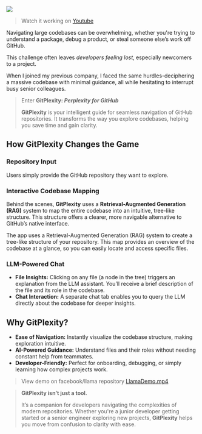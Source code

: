 ![](gitplexity.gif)

> Watch it working on [Youtube](https://youtu.be/mouoIGca68k)

Navigating large codebases can be overwhelming, whether you're trying to understand a package, debug a product, or steal someone else’s work off GitHub. 

This challenge often leaves *developers feeling lost*, especially newcomers to a project. 

When I joined my previous company, I faced the same hurdles-deciphering a massive codebase with minimal guidance, all while hesitating to interrupt busy senior colleagues.

> Enter **GitPlexity: *Perplexity for GitHub***
> 
> **GitPlexity** is your intelligent guide for seamless navigation of GitHub repositories. It transforms the way you explore codebases, helping you save time and gain clarity.

## **How GitPlexity Changes the Game**

### **Repository Input**

Users simply provide the GitHub repository they want to explore.

### **Interactive Codebase Mapping**

Behind the scenes, **GitPlexity** uses a **Retrieval-Augmented Generation (RAG)** system to map the entire codebase into an intuitive, tree-like structure. This structure offers a clearer, more navigable alternative to GitHub’s native interface.

The app uses a Retrieval-Augmented Generation (RAG) system to create a tree-like structure of your repository. This map provides an overview of the codebase at a glance, so you can easily locate and access specific files.

### **LLM-Powered Chat**

* **File Insights:** Clicking on any file (a node in the tree) triggers an explanation from the LLM assistant. You’ll receive a brief description of the file and its role in the codebase.
* **Chat Interaction:** A separate chat tab enables you to query the LLM directly about the codebase for deeper insights.

## **Why GitPlexity?**
* **Ease of Navigation:** Instantly visualize the codebase structure, making exploration intuitive.
* **AI-Powered Guidance:** Understand files and their roles without needing constant help from teammates.
* **Developer-Friendly:** Perfect for onboarding, debugging, or simply learning how complex projects work.

> View demo on facebook/llama repository
> [LlamaDemo.mp4](https://github.com/gauravreddy08/gitplexity/raw/main/assets/LlamaDemo.mp4)

> **GitPlexity isn’t just a tool.**
> 
> It’s a companion for developers navigating the complexities of modern repositories. Whether you're a junior developer getting started or a senior engineer exploring new projects, **GitPlexity** helps you move from confusion to clarity with ease.